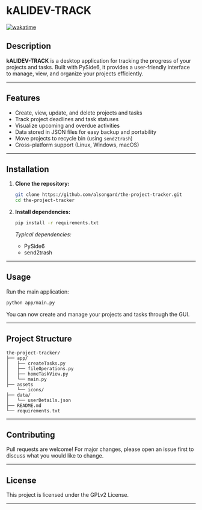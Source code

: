 # kALIDEV-TRACK

[![wakatime](https://wakatime.com/badge/user/ca37100b-7f0f-4ae1-947c-ff595165e688/project/034b45f1-a1e8-420c-9e89-f194d93f4d50.svg)](https://wakatime.com/badge/user/ca37100b-7f0f-4ae1-947c-ff595165e688/project/034b45f1-a1e8-420c-9e89-f194d93f4d50)

## Description

**kALIDEV-TRACK** is a desktop application for tracking the progress of your projects and tasks. Built with PySide6, it provides a user-friendly interface to manage, view, and organize your projects efficiently.

---

## Features

- Create, view, update, and delete projects and tasks
- Track project deadlines and task statuses
- Visualize upcoming and overdue activities
- Data stored in JSON files for easy backup and portability
- Move projects to recycle bin (using `send2trash`)
- Cross-platform support (Linux, Windows, macOS)

---

## Installation

1. **Clone the repository:**
    ```sh
    git clone https://github.com/alsongard/the-project-tracker.git
    cd the-project-tracker
    ```

2. **Install dependencies:**
    ```sh
    pip install -r requirements.txt
    ```

    *Typical dependencies:*
    - PySide6
    - send2trash

---

## Usage

Run the main application:

```sh
python app/main.py
```

You can now create and manage your projects and tasks through the GUI.

---

## Project Structure

```
the-project-tracker/
├── app/
│   ├── createTasks.py
│   ├── fileOperations.py
│   ├── homeTaskView.py
│   └── main.py
├── assets
    └── icons/
├── data/
│   └── userDetails.json
├── README.md
└── requirements.txt
```

---

## Contributing

Pull requests are welcome! For major changes, please open an issue first to discuss what you would like to change.

---

## License

This project is licensed under the GPLv2 License.

---

